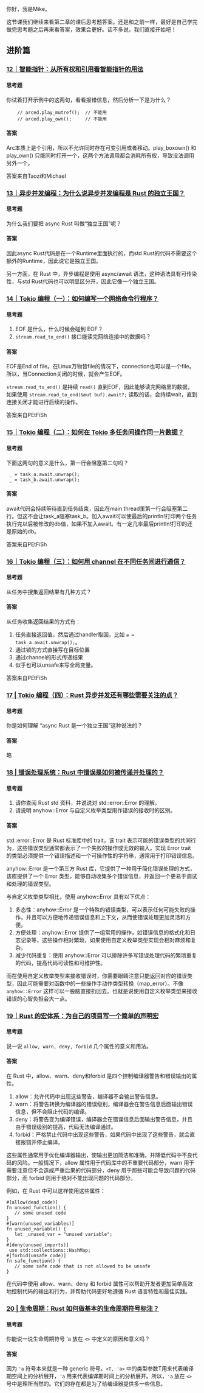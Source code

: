 你好，我是Mike。

这节课我们继续来看第二章的课后思考题答案。还是和之前一样，最好是自己学完做完思考题之后再来看答案，效果会更好。话不多说，我们直接开始吧！

## **进阶篇**

### [12｜智能指针：从所有权和引用看智能指针的用法](https://time.geekbang.org/column/article/725815?utm_campaign=geektime_search&utm_content=geektime_search&utm_medium=geektime_search&utm_source=geektime_search&utm_term=geektime_search)

#### 思考题

你试着打开示例中的这两句，看看报错信息，然后分析一下是为什么？

```plain
    // arced.play_mutref();  // 不能用
    // arced.play_own();     // 不能用
```

#### 答案

Arc本质上是个引用，所以不允许同时存在可变引用或者移动。play\_boxown() 和 play\_own() 只能同时打开一个，这两个方法调用都会消耗所有权，导致没法调用另外一个。

答案来自Taozi和Michael

### [13｜异步并发编程：为什么说异步并发编程是 Rust 的独立王国？](https://time.geekbang.org/column/article/725837?utm_campaign=geektime_search&utm_content=geektime_search&utm_medium=geektime_search&utm_source=geektime_search&utm_term=geektime_search)

#### 思考题

为什么我们要把 async Rust 叫做“独立王国”呢？

#### 答案

因此async Rust代码是在一个Runtime里面执行的，而std Rust的代码不需要这个额外的Runtime，因此说它是独立王国。

另一方面，在 Rust 中，异步编程是使用 async/await 语法，这种语法具有可传染性，与std Rust代码也可以明显区分开，因此它像一个独立王国。

### [14｜Tokio 编程（一）：如何编写一个网络命令行程序？](https://time.geekbang.org/column/article/726207?utm_campaign=geektime_search&utm_content=geektime_search&utm_medium=geektime_search&utm_source=geektime_search&utm_term=geektime_search)

#### 思考题

1. EOF 是什么，什么时候会碰到 EOF？
2. `stream.read_to_end()` 接口能读完网络连接中的数据吗？

#### 答案

EOF是End of file。在Linux万物皆file的情况下，connection也可以是一个file。所以，当Connection关闭的时候，就会产生EOF。

`stream.read_to_end()` 是持续 `read()` 直到EOF，因此能够读完网络里的数据，如果使用 `stream.read_to_end(&mut buf).await?;` 读取的话，会持续wait，直到连接关闭才能进行后续的操作。

答案来自PEtFiSh

### [15｜Tokio 编程（二）：如何在 Tokio 多任务间操作同一片数据？](https://time.geekbang.org/column/article/728055?utm_campaign=geektime_search&utm_content=geektime_search&utm_medium=geektime_search&utm_source=geektime_search&utm_term=geektime_search)

#### 思考题

下面这两句的意义是什么，第一行会阻塞第二句吗？

```plain
 _ = task_a.await.unwrap(); 
 _ = task_b.await.unwrap();
```

#### 答案

await代码会持续等待直到任务结束，因此在main thread里第一行会阻塞第二行。但这不会让task\_a阻塞task\_b。加入await可以使最后的println!打印两个任务执行完以后被修改的db值，如果不加入await。有一定几率最后println!打印的还是原始的db。

答案来自PEtFiSh

### [16｜Tokio 编程（三）：如何用 channel 在不同任务间进行通信？](https://time.geekbang.org/column/article/728107?utm_campaign=geektime_search&utm_content=geektime_search&utm_medium=geektime_search&utm_source=geektime_search&utm_term=geektime_search)

#### 思考题

从任务中搜集返回结果有几种方式？

#### 答案

从任务收集返回结果的方式有：

1. 任务直接返回值，然后通过handler取回，比如 `a = task_a.await.unwrap();`。
2. 通过锁的方式直接写在目标位置
3. 通过channel的形式传递结果
4. 似乎也可以unsafe来写全局变量。

答案来自PEtFiSh

### [17 | Tokio 编程（四）：Rust 异步并发还有哪些需要关注的点？](https://time.geekbang.org/column/article/728198?utm_campaign=geektime_search&utm_content=geektime_search&utm_medium=geektime_search&utm_source=geektime_search&utm_term=geektime_search)

#### 思考题

你是如何理解 “async Rust 是一个独立王国”这种说法的？

#### 答案

略

### [18 | 错误处理系统：Rust 中错误是如何被传递并处理的？](https://time.geekbang.org/column/article/729009)

#### 思考题

1. 请你查阅 Rust std 资料，并说说对 std::error::Error 的理解。
2. 请说明 anyhow::Error 与自定义枚举类型用作错误的接收时的区别。

#### 答案

std::error::Error 是 Rust 标准库中的 trait，该 trait 表示可能的错误类型的共同行为，这些错误类型通常都表示了一个失败的操作或无效的输入。实现 Error trait 的类型必须提供一个错误描述和一个可操作性的字符串，通常用于打印错误信息。

anyhow::Error 是一个第三方 Rust 库，它提供了一种用于简化错误处理的方式，该库提供了一个 Error 类型，能够自动收集多个错误信息，并返回一个更易于调试和处理的错误类型。

与自定义枚举类型相比，使用 anyhow::Error 具有以下优点：

1. 多态性：anyhow::Error 是一个特殊的错误类型，可以表示任何可能失败的操作，并且可以方便地传递错误信息和上下文，从而使错误处理更加灵活和方便。
2. 方便处理：anyhow::Error 提供了一组常用的操作，如错误信息的格式化和日志记录等，这些操作相对繁琐，如果使用自定义枚举类型实现会相对麻烦和复杂。
3. 减少代码重复：使用 anyhow::Error 可以排除许多写错误处理代码的繁琐重复的代码，提高代码可读性和可维护性。

而在使用自定义枚举类型来接收错误时，你需要眼睛注意只能返回对应的错误类型，因此可能需要对函数中的一些操作手动作类型转换（map\_error）。不像 `anyhow::Error` 这样可以一股脑直接扔回去。也就是说使用自定义枚举类型来接收错误的心智负担会大一点。

### [19｜Rust 的宏体系：为自己的项目写一个简单的声明宏](https://time.geekbang.org/column/article/731043)

#### 思考题

说一说 `allow, warn, deny, forbid` 几个属性的意义和用法。

#### 答案

在 Rust 中，allow、warn、deny和forbid 是四个控制编译器警告和错误输出的属性。

1. allow：允许代码中出现这些警告，编译器不会输出警告信息。
2. warn：将警告转换为编译器的错误级别，编译器会在警告信息后面输出错误信息，但不会阻止代码的编译。
3. deny：将警告变为编译错误，编译器会在错误信息后面输出警告信息，并且由于错误级别的提高，代码无法编译通过。
4. forbid：严格禁止代码中出现这些警告，如果代码中出现了这些警告，就会直接报错并停止编译。

这些属性通常用于优化编译器输出，使输出更加简洁和准确，并降低代码中不良代码的风险。一般情况下，allow 属性用于代码库中的不重要代码部分，warn 用于需要注意但不会造成严重后果的代码部分，deny 用于那些可能会导致问题的代码部分，而 forbid 则用于绝对不能出现问题的代码部分。

例如，在 Rust 中可以这样使用这些属性：

```plain
#[allow(dead_code)]
fn unused_function() {
   // some unused code
}
#[warn(unused_variables)]
fn unused_variable() {
   let _unused_var = "unused variable";
}
#[deny(unused_imports)]
 use std::collections::HashMap;
#[forbid(unsafe_code)]
fn safe_function() {
   // some safe code that is not allowed to be unsafe
}
```

在代码中使用 allow、warn、deny 和 forbid 属性可以帮助开发者更加简单高效地控制代码的输出和行为，并帮助代码更好地遵循 Rust 语言特性和最佳实践。

### [20 | 生命周期：Rust 如何做基本的生命周期符号标注？](https://time.geekbang.org/column/article/731096)

#### 思考题

你能说一说生命周期符号 'a 放在 `<>` 中定义的原因和意义吗？

#### 答案

因为 `'a` 符号本来就是一种 generic 符号。`<T, 'a>` 中的类型参数T用来代表编译期空间上的分析展开，`'a` 用来代表编译期时间上的分析展开。所以，`'a` 放在 `<>` 号中是理所当然的。它们的存在都是为了给编译器提供多一些信息。